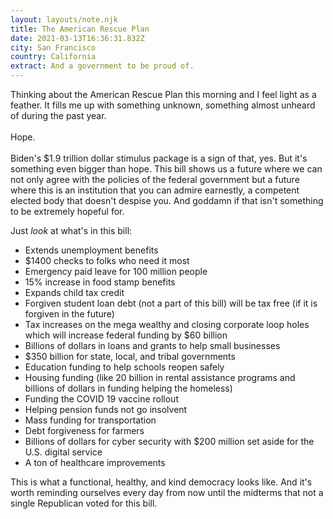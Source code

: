```yaml
---
layout: layouts/note.njk
title: The American Rescue Plan
date: 2021-03-13T16:36:31.832Z
city: San Francisco
country: California
extract: And a government to be proud of.
---
```


Thinking about the American Rescue Plan this morning and I feel light as a feather. It fills me up with something unknown, something almost unheard of during the past year. \
\
Hope.\
\
Biden's $1.9 trillion dollar stimulus package is a sign of that, yes. But it's something even bigger than hope. This bill shows us a future where we can not only agree with the policies of the federal government but a future where this is an institution that you can admire earnestly, a competent elected body that doesn't despise you. And goddamn if that isn't something to be extremely hopeful for.

Just _look_ at what's in this bill:

- Extends unemployment benefits
- $1400 checks to folks who need it most
- Emergency paid leave for 100 million people
- 15% increase in food stamp benefits
- Expands child tax credit
- Forgiven student loan debt (not a part of this bill) will be tax free (if it is forgiven in the future)
- Tax increases on the mega wealthy and closing corporate loop holes which will increase federal funding by $60 billion
- Billions of dollars in loans and grants to help small businesses
- $350 billion for state, local, and tribal governments
- Education funding to help schools reopen safely
- Housing funding (like 20 billion in rental assistance programs and billions of dollars in funding helping the homeless)
- Funding the COVID 19 vaccine rollout
- Helping pension funds not go insolvent
- Mass funding for transportation
- Debt forgiveness for farmers
- Billions of dollars for cyber security with $200 million set aside for the U.S. digital service
- A ton of healthcare improvements

This is what a functional, healthy, and kind democracy looks like. And it's worth reminding ourselves every day from now until the midterms that not a single Republican voted for this bill.
